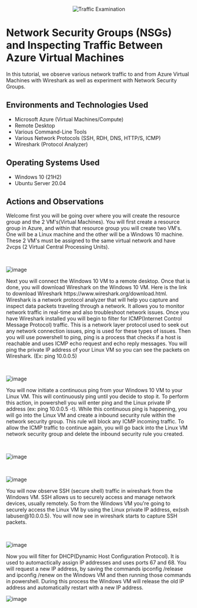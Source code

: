 <p align="center">
<img src="https://i.imgur.com/Ua7udoS.png" alt="Traffic Examination"/>
</p>

<h1>Network Security Groups (NSGs) and Inspecting Traffic Between Azure Virtual Machines</h1>
In this tutorial, we observe various network traffic to and from Azure Virtual Machines with Wireshark as well as experiment with Network Security Groups. <br />






<h2>Environments and Technologies Used</h2>

- Microsoft Azure (Virtual Machines/Compute)
- Remote Desktop
- Various Command-Line Tools
- Various Network Protocols (SSH, RDH, DNS, HTTP/S, ICMP)
- Wireshark (Protocol Analyzer)

<h2>Operating Systems Used </h2>

- Windows 10 (21H2)
- Ubuntu Server 20.04

<h2>Actions and Observations</h2>
Welcome first you will be going over where you will create the resource group and the 2 VM's(Virtual Machines). You will first create a resource group in Azure, and within that resource group you will create two VM's. One will be a Linux machine and the other will be a Windows 10 machine. These 2 VM's must be assigned to the same virtual network and have 2vcps (2 Virtual Central Processing Units).
</p>
<br />
<p>

![image](https://github.com/user-attachments/assets/ef7b58a6-4ded-4bfc-9841-d66e5ebad39c)
<p>

</p>
<p>
Next you will connect the Windows 10 VM to a remote desktop. Once that is done, you will download Wireshark on the Windows 10 VM. Here is the link to download Wireshark https://www.wireshark.org/download.html. Wireshark is a network protocol analyzer that will help you capture and inspect data packets traveling through a network. It allows you to monitor network traffic in real-time and also troubleshoot network issues. Once you have Wireshark installed you will begin to filter for ICMP(Internet Control Message Protocol) traffic. This is a network layer protocol used to seek out any network connection issues, ping is used for these types of issues. Then you will use powershell to ping, ping is a process that checks if a host is reachable and uses ICMP echo request and echo reply messages. You will ping the private IP address of your Linux VM so you can see the packets on Wireshark. (Ex: ping 10.0.0.5)
</p>
<br />

![image](https://github.com/user-attachments/assets/392411c3-d92f-4e55-880f-e76356666126)
<p>

<p>
</p>
<p>
You will now initiate a continuous ping from your Windows 10 VM to your Linux VM. This will continuously ping until you decide to stop it. To perform this action, in powershell you will enter ping and the Linux private IP address (ex: ping 10.0.0.5 -t). While this continuous ping is happening, you will go into the Linux VM and create a inbound security rule within the network security group. This rule will block any ICMP incoming traffic. To allow the ICMP traffic to continue again, you will go back into the Linux VM network security group and delete the inbound security rule you created.
</p>
<br />

<p>


![image](https://github.com/user-attachments/assets/411a8ebb-b038-45c4-8dc5-b077e99dfe04)

</p>
<br />

<p>

![image](https://github.com/user-attachments/assets/640f57f8-29b9-4c59-8dd6-0f89437d9ea0)


</p>
<p>
You will now observe SSH (secure shell) traffic in wireshark from the Windows VM. SSH allows us to securely access and manage network devices, usually remotely. So from the Windows VM you're going to securely access the Linux VM by using the Linux private IP address, ex(ssh labuser@10.0.0.5). You will now see in wireshark starts to capture SSH packets.
</p>
<br />


![image](https://github.com/user-attachments/assets/1f1a5eae-d604-441f-acac-7e92316bf546)


Now you will filter for DHCP(Dynamic Host Configuration Protocol). It is used to automactically assign IP addresses and uses ports 67 and 68. You will request a new IP address, by saving the commands ipconfig /release and ipconfig /renew on the Windows VM and then running those commands in powershell. During this process the Windows VM will release the old IP address and automatically restart with a new IP address.


![image](https://github.com/user-attachments/assets/e15caf45-7675-4a75-a3b7-82f8820a20e1)
